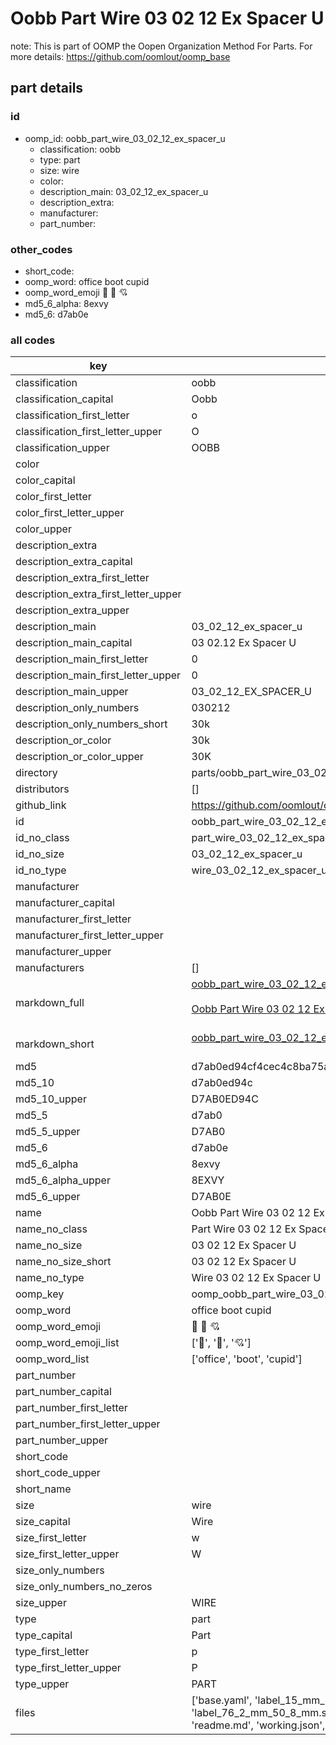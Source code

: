 # Oobb Part Wire 03 02 12 Ex Spacer U  

note: This is part of OOMP the Oopen Organization Method For Parts. For more details: https://github.com/oomlout/oomp_base

##  part details





### id
* oomp_id: oobb_part_wire_03_02_12_ex_spacer_u
  * classification: oobb
  * type: part
  * size: wire
  * color: 
  * description_main: 03_02_12_ex_spacer_u
  * description_extra: 
  * manufacturer: 
  * part_number: 

### other_codes
* short_code: 
* oomp_word: office boot cupid
* oomp_word_emoji :office: :boot: :cupid:
* md5_6_alpha: 8exvy
* md5_6: d7ab0e

### all codes 
| key | value |  
| --- | --- |  
| classification | oobb |  
| classification_capital | Oobb |  
| classification_first_letter | o |  
| classification_first_letter_upper | O |  
| classification_upper | OOBB |  
| color |  |  
| color_capital |  |  
| color_first_letter |  |  
| color_first_letter_upper |  |  
| color_upper |  |  
| description_extra |  |  
| description_extra_capital |  |  
| description_extra_first_letter |  |  
| description_extra_first_letter_upper |  |  
| description_extra_upper |  |  
| description_main | 03_02_12_ex_spacer_u |  
| description_main_capital | 03 02.12 Ex Spacer U |  
| description_main_first_letter | 0 |  
| description_main_first_letter_upper | 0 |  
| description_main_upper | 03_02_12_EX_SPACER_U |  
| description_only_numbers | 030212 |  
| description_only_numbers_short | 30k |  
| description_or_color | 30k |  
| description_or_color_upper | 30K |  
| directory | parts/oobb_part_wire_03_02_12_ex_spacer_u |  
| distributors | [] |  
| github_link | https://github.com/oomlout/oomlout_oomp_part_src/tree/main/parts/oobb_part_wire_03_02_12_ex_spacer_u/working |  
| id | oobb_part_wire_03_02_12_ex_spacer_u |  
| id_no_class | part_wire_03_02_12_ex_spacer_u |  
| id_no_size | 03_02_12_ex_spacer_u |  
| id_no_type | wire_03_02_12_ex_spacer_u |  
| manufacturer |  |  
| manufacturer_capital |  |  
| manufacturer_first_letter |  |  
| manufacturer_first_letter_upper |  |  
| manufacturer_upper |  |  
| manufacturers | [] |  
| markdown_full | [oobb_part_wire_03_02_12_ex_spacer_u](https://github.com/oomlout/oomlout_oomp_part_src/tree/main/parts/oobb_part_wire_03_02_12_ex_spacer_u/working)<br>[](https://github.com/oomlout/oomlout_oomp_part_src/tree/main/parts/oobb_part_wire_03_02_12_ex_spacer_u/working)<br>[Oobb Part Wire 03 02 12 Ex Spacer U](https://github.com/oomlout/oomlout_oomp_part_src/tree/main/parts/oobb_part_wire_03_02_12_ex_spacer_u/working)<br><br> |  
| markdown_short | [oobb_part_wire_03_02_12_ex_spacer_u](https://github.com/oomlout/oomlout_oomp_part_src/tree/main/parts/oobb_part_wire_03_02_12_ex_spacer_u/working)<br><br> |  
| md5 | d7ab0ed94cf4cec4c8ba75a255f009aa |  
| md5_10 | d7ab0ed94c |  
| md5_10_upper | D7AB0ED94C |  
| md5_5 | d7ab0 |  
| md5_5_upper | D7AB0 |  
| md5_6 | d7ab0e |  
| md5_6_alpha | 8exvy |  
| md5_6_alpha_upper | 8EXVY |  
| md5_6_upper | D7AB0E |  
| name | Oobb Part Wire 03 02 12 Ex Spacer U |  
| name_no_class | Part Wire 03 02 12 Ex Spacer U |  
| name_no_size | 03 02 12 Ex Spacer U |  
| name_no_size_short | 03 02 12 Ex Spacer U |  
| name_no_type | Wire 03 02 12 Ex Spacer U |  
| oomp_key | oomp_oobb_part_wire_03_02_12_ex_spacer_u |  
| oomp_word | office boot cupid |  
| oomp_word_emoji | :office: :boot: :cupid: |  
| oomp_word_emoji_list | [':office:', ':boot:', ':cupid:'] |  
| oomp_word_list | ['office', 'boot', 'cupid'] |  
| part_number |  |  
| part_number_capital |  |  
| part_number_first_letter |  |  
| part_number_first_letter_upper |  |  
| part_number_upper |  |  
| short_code |  |  
| short_code_upper |  |  
| short_name |  |  
| size | wire |  
| size_capital | Wire |  
| size_first_letter | w |  
| size_first_letter_upper | W |  
| size_only_numbers |  |  
| size_only_numbers_no_zeros |  |  
| size_upper | WIRE |  
| type | part |  
| type_capital | Part |  
| type_first_letter | p |  
| type_first_letter_upper | P |  
| type_upper | PART |  
| files | ['base.yaml', 'label_15_mm_30_mm.pdf', 'label_15_mm_30_mm.svg', 'label_76_2_mm_50_8_mm.pdf', 'label_76_2_mm_50_8_mm.svg', 'label_oomlout_76_2_mm_50_8_mm.pdf', 'label_oomlout_76_2_mm_50_8_mm.svg', 'readme.md', 'working.json', 'working.yaml'] |  
